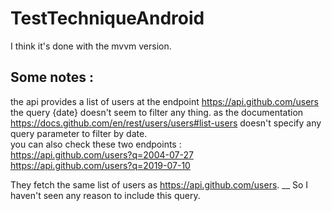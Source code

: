 # TestTechniqueAndroid

I think it's done with the mvvm version.

## Some notes :

the api provides a list of users at the endpoint https://api.github.com/users <br />
the query {date} doesn't seem to filter any thing. as the documentation https://docs.github.com/en/rest/users/users#list-users doesn't specify any query parameter to filter by date.<br />
you can also check these two endpoints :<br />
https://api.github.com/users?q=2004-07-27 <br />
https://api.github.com/users?q=2019-07-10

They fetch the same list of users as https://api.github.com/users. __
So I haven't seen any reason to include this query.

